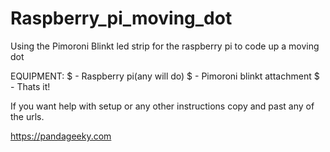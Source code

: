 # Raspberry_pi_moving_dot
Using the Pimoroni Blinkt led strip for the raspberry pi to code up a moving dot

EQUIPMENT: $ - Raspberry pi(any will do)
           $ - Pimoroni blinkt attachment
           $ - Thats it!
           
If you want help with setup or any other instructions copy and past any of the urls.


https://pandageeky.com


